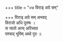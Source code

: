 +++
title = "०७ विराड् अग्रे सम्"

+++
विराड् अग्रे सम् अभवद्  
विराजो अधि पूरुषः ।  
स जातो अत्य् अरिच्यत  
पश्चाद् भूमिम् अथो पुरः ॥